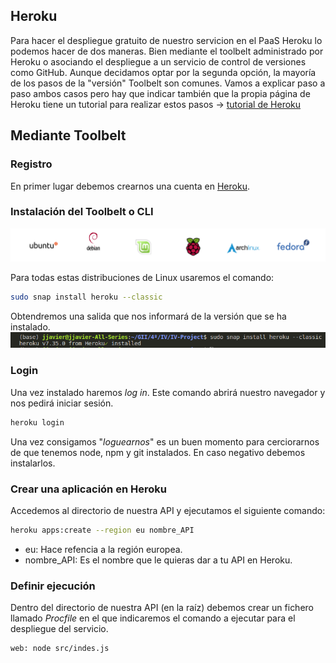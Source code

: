 ## Heroku

Para hacer el despliegue gratuito de nuestro servicion en el PaaS Heroku lo podemos hacer de dos maneras. Bien mediante el toolbelt administrado por Heroku o asociando el despliegue a un servicio de control de versiones como GitHub. Aunque decidamos optar por la segunda opción, la mayoría de los pasos de la "versión" Toolbelt son comunes. Vamos a explicar paso a paso ambos casos pero hay que indicar también que la propia página de Heroku tiene un tutorial para realizar estos pasos $\rightarrow$ [tutorial de Heroku](https://devcenter.heroku.com/start)

## Mediante Toolbelt

### Registro

En primer lugar debemos crearnos una cuenta en [Heroku](https://signup.heroku.com/dc).

### Instalación del Toolbelt o CLI

![Distros](./images/distros.png)

Para todas estas distribuciones de Linux usaremos el comando:

```bash
sudo snap install heroku --classic
```
Obtendremos una salida que nos informará de la versión que se ha instalado.
![Install](./images/install.png)

### Login

Una vez instalado haremos _log in_. Este comando abrirá nuestro navegador y nos pedirá iniciar sesión.

```bash
heroku login
```

Una vez consigamos "_loguearnos_" es un buen momento para cerciorarnos de que tenemos node, npm y git instalados. En caso negativo debemos instalarlos.

### Crear una aplicación en Heroku

Accedemos al directorio de nuestra API y ejecutamos el siguiente comando:

```bash
heroku apps:create --region eu nombre_API
```

- eu: Hace refencia a la región europea.
- nombre_API: Es el nombre que le quieras dar a tu API en Heroku.

### Definir ejecución

Dentro del directorio de nuestra API (en la raíz) debemos crear un fichero llamado _Procfile_ en el que indicaremos el comando a ejecutar para el despliegue del servicio.

```bash
web: node src/indes.js
```